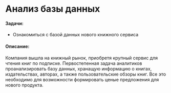 # Анализ базы данных

#### Задачи: 
- Ознакомиться с базой данных нового книжного сервиса

#### Описание:
Компания вышла на книжный рынок, приобретя крупный сервис для чтения книг по подписке. Первостепенная задача аналитиков проанализировать базу данных, хранащую информацию о книгах, издательствах, авторах, а также пользовательские обзоры книг. Все это необходимо для возможности формировать ценые предложения для нового продукта.
